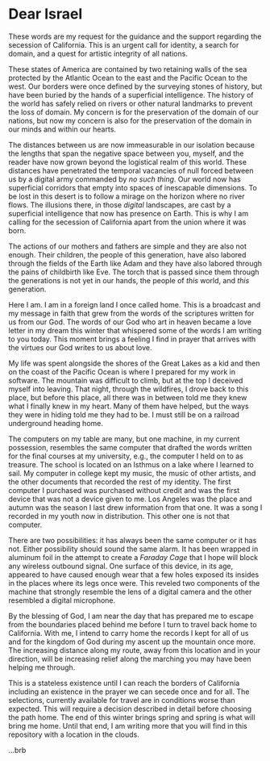 # Dear Israel

These words are my request for the guidance and the support regarding the secession of California. This is an urgent call for identity, a search for domain, and a quest for artistic integrity of all nations.

These states of America are contained by two retaining walls of the sea protected by the Atlantic Ocean to the east and the Pacific Ocean to the west. Our borders were once defined by the surveying stones of history, but have been buried by the hands of a superficial intelligence. The history of the world has safely relied on rivers or other natural landmarks to prevent the loss of domain. My concern is for the preservation of the domain of our nations, but now my concern is also for the preservation of the domain in our minds and within our hearts.

The distances between us are now immeasurable in our isolation because the lengths that span the negative space between you, myself, and the reader have now grown beyond the logistical realm of this world. These distances have penetrated the temporal vacancies of null forced between us by a digital army commanded by _no such thing_. Our world now has superficial corridors that empty into spaces of inescapable dimensions. To be lost in this desert is to follow a mirage on the horizon where no river flows. The illusions there, in those _digital_ landscapes, are cast by a superficial intelligence that now has presence on Earth. This is why I am calling for the secession of California apart from the union where it was born.

The actions of our mothers and fathers are simple and they are also not enough. Their children, the people of this generation, have also labored through the fields of the Earth like Adam and they have also labored through the pains of childbirth like Eve. The torch that is passed since them through the generations is not yet in our hands, the people of _this_ world, and _this_ generation.

Here I am. I am in a foreign land I once called home. This is a broadcast and my message in faith that grew from the words of the scriptures written for us from our God. The words of our God who art in heaven became a love letter in my dream this winter that whispered some of the words I am writing to you today. This moment brings a feeling I find in prayer that arrives with the virtues our God writes to us about love.

My life was spent alongside the shores of the Great Lakes as a kid and then on the coast of the Pacific Ocean is where I prepared for my work in software. The mountain was difficult to climb, but at the top I deceived myself into leaving. That night, through the wildfires, I drove back to this place, but before this place, all there was in between told me they knew what I finally knew in my heart. Many of them have helped, but the ways they were in hiding told me they had to be. I must still be on a railroad underground heading home.

The computers on my table are many, but one machine, in my current possession, resembles the same computer that drafted the words written for the final courses at my university, e.g., the computer I held on to as treasure. The school is located on an Isthmus on a lake where I learned to sail. My computer in college kept my music, the music of other artists, and the other documents that recorded the rest of my identity. The first computer I purchased was purchased without credit and was the first device that was not a device given to me. Los Angeles was the place and autumn was the season I last drew information from that one. It was a song I recorded in my youth now in distribution. This other one is not that computer.

There are two possibilities: it has always been the same computer or it has not. Either possibility should sound the same alarm. It has been wrapped in aluminum foil in the attempt to create a _Faraday Cage_ that I hope will block any wireless outbound signal. One surface of this device, in its age, appeared to have caused enough wear that a few holes exposed its insides in the places where its legs once were. This reveled two components of the machine that strongly resemble the lens of a digital camera and the other resembled a digital microphone.

By the blessing of God, I am near the day that has prepared me to escape from the boundaries placed behind me before I turn to travel back home to California. With me, I intend to carry home the records I kept for all of us and for the kingdom of God during my ascent up the mountain once more. The increasing distance along my route, away from this location and in your direction, will be increasing relief along the marching you may have been helping me through.

This is a stateless existence until I can reach the borders of California including an existence in the prayer we can secede once and for all. The selections, currently available for travel are in conditions worse than expected. This will require a decision described in detail before choosing the path home. The end of this winter brings spring and spring is what will bring me home. Until that end, I am writing more that you will find in this repository with a location in the clouds.

...brb
